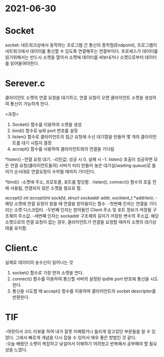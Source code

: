 # 2021-06-30

# Socket
socket: 네트워크상에서 동작하는 프로그램 간 통신의 종착점(Endpoint), 프로그램이 네트워크에서 데이터를 통신할 수 있도록 연결해주는 연결부이다. 프로세스가 데이터를 읽기위해서는 반드시 소켓을 열어서 소켓에 데이터를 써보내거나 소켓으로부터 데이터를 읽어들여야한다.

# Serever.c
클라이언트 소켓의 연결 요청을 대기하고, 연결 요청이 오면 클라이언트 소켓을 생성하여 통신이 가능하게 한다.

<과정>
1) Socket() 함수를 이용하여 소켓을 생성
2) bind() 함수로 ip와 port 번호를 설정
3) listen() 함수로 클라이언트의 접근 요청에 수신 대기열을 만들어 몇 개의 클라이언트를 대기 시킬지 결정
4) accept() 함수를 사용하여 클라이언트와의 연결을 기다림

*listen()
-연결 요청 대기. 
-리턴값: 성공 시 0, 실패 시 -1. 
listen() 호출이 성공하면 모든 연결 요청(클라이언트들의) 서버가 미리 만들어 놓은 대기실(waiting queue)로 들어가 순서대로 연결요청이 수락될 때까지 기다린다.  

*bind()
-소켓에 주소, 프로토콜, 포트를 할당함. 
-listen(), connect() 함수의 호출 전에 사용됨, 연결되지 않은 소켓을 필요로 함. 

*accept()
int accept(int sockfd, struct sockaddr* addr, socklent_t *addrlen);
-해당 소켓에 연결 요청이 왔을 때 연결을 받아들이는 함수. 
-첫번째 인자는 연결을 기다리는 소켓 디스크립터. 
-두번째 인자는 받아들인 Client 주소 및 포트 정보가 저장될 구조체의 주소값. 
-세번째 인자는 sockaddr 구조체의 길이가 저장된 변수의 주소값. 
해당 소켓으로의 연결 요청이 없는 경우, 클라이언트가 연결을 요청할 때까지 소켓의 대기상태를 유지함. 

# Client.c
실제로 데이터의 송수신이 일어나는 것

1) socket() 함수로 가장 먼저 소켓을 연다.
2) connect() 함수를 이용하여 통신할 서버의 설정된 ipdhk port 번호에 통신을 시도한다.
3) 통신을 시도할 때 accept() 함수를 이용하여 클라이언트의 socket descriptor를 반환한다.

# TIF
-여럿이서 코드 리뷰를 하여 내가 잘못 이해했거나 틀리게 알고있던 부분들을 알 수 있었다. 그래서 빠르게 개념을 다시 잡을 수 있어서 매우 좋은 방법인 것 같다.   
-오늘 배웠던 소켓이 복잡하고 낯설어서 이해하기 어려웠고 반복해서 공부해야 할 필요성을 느꼈다.



